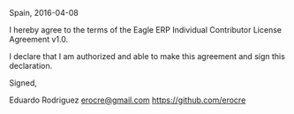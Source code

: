 Spain, 2016-04-08

I hereby agree to the terms of the Eagle ERP Individual Contributor License Agreement v1.0.

I declare that I am authorized and able to make this agreement and sign this declaration.

Signed,

Eduardo Rodriguez erocre@gmail.com https://github.com/erocre
